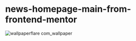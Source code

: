 # news-homepage-main-from-frontend-mentor
![wallpaperflare com_wallpaper](https://user-images.githubusercontent.com/86433357/205927617-3b7b8875-4e8c-475d-b383-3d998b79937c.jpg)
